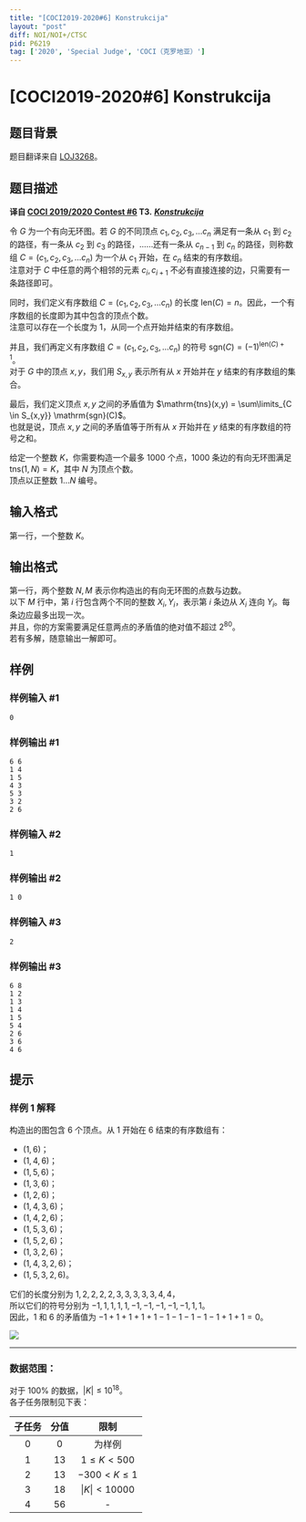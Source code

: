 ```yaml
---
title: "[COCI2019-2020#6] Konstrukcija"
layout: "post"
diff: NOI/NOI+/CTSC
pid: P6219
tag: ['2020', 'Special Judge', 'COCI（克罗地亚）']
---
```

# [COCI2019-2020#6] Konstrukcija
## 题目背景

题目翻译来自 [LOJ3268](https://loj.ac/problem/3268)。
## 题目描述

**译自 [COCI 2019/2020 Contest #6](https://hsin.hr/coci/archive/2019_2020/) T3.** ***[Konstrukcija](https://hsin.hr/coci/archive/2019_2020/contest6_tasks.pdf)***

令 $G$ 为一个有向无环图。若 $G$ 的不同顶点 $c_1,c_2,c_3,\ldots c_n$ 满足有一条从 $c_1$ 到 $c_2$ 的路径，有一条从 $c_2$ 到 $c_3$ 的路径，……还有一条从 $c_{n-1}$ 到 $c_n$ 的路径，则称数组 $C = (c_1,c_2,c_3,\ldots c_n)$ 为一个从 $c_1$ 开始，在 $c_n$ 结束的有序数组。  
注意对于 $C$ 中任意的两个相邻的元素 $c_i,c_{i+1}$ 不必有直接连接的边，只需要有一条路径即可。

同时，我们定义有序数组 $C = (c_1,c_2,c_3,\ldots c_n)$ 的长度 $\mathrm{len}(C) = n$。因此，一个有序数组的长度即为其中包含的顶点个数。  
注意可以存在一个长度为 $1$，从同一个点开始并结束的有序数组。

并且，我们再定义有序数组 $C = (c_1,c_2,c_3,\ldots c_n)$ 的符号 $\mathrm{sgn}(C) = (-1)^{\mathrm{len}(C)+1}$。  
对于 $G$ 中的顶点 $x,y$，我们用 $S_{x,y}$ 表示所有从 $x$ 开始并在 $y$ 结束的有序数组的集合。

最后，我们定义顶点 $x,y$ 之间的矛盾值为 $\mathrm{tns}(x,y) = \sum\limits_{C \in S_{x,y}} \mathrm{sgn}(C)$。  
也就是说，顶点 $x,y$ 之间的矛盾值等于所有从 $x$ 开始并在 $y$ 结束的有序数组的符号之和。

给定一个整数 $K$，你需要构造一个最多 $1000$ 个点，$1000$ 条边的有向无环图满足 $\mathrm{tns}(1,N) = K$，其中 $N$ 为顶点个数。  
顶点以正整数 $1\ldots N$ 编号。
## 输入格式

第一行，一个整数 $K$。
## 输出格式

第一行，两个整数 $N,M$ 表示你构造出的有向无环图的点数与边数。  
以下 $M$ 行中，第 $i$ 行包含两个不同的整数 $X_i,Y_i$，表示第 $i$ 条边从 $X_i$ 连向 $Y_i$。每条边应最多出现一次。  
并且，你的方案需要满足任意两点的矛盾值的绝对值不超过 $2^{80}$。  
若有多解，随意输出一解即可。
## 样例

### 样例输入 #1
```
0
```
### 样例输出 #1
```
6 6
1 4
1 5
4 3
5 3
3 2
2 6
```
### 样例输入 #2
```
1
```
### 样例输出 #2
```
1 0
```
### 样例输入 #3
```
2
```
### 样例输出 #3
```
6 8
1 2
1 3
1 4
1 5
5 4
2 6
3 6
4 6
```
## 提示

### 样例 1 解释
构造出的图包含 $6$ 个顶点。从 $1$ 开始在 $6$ 结束的有序数组有：

- $(1, 6)$；
- $(1, 4, 6)$；
- $(1, 5, 6)$；
- $(1, 3, 6)$；
- $(1, 2, 6)$；
- $(1, 4, 3, 6)$；
- $(1, 4, 2, 6)$；
- $(1, 5, 3, 6)$；
- $(1, 5, 2, 6)$；
- $(1, 3, 2, 6)$；
- $(1, 4, 3, 2, 6)$；
- $(1, 5, 3, 2, 6)$。
  
它们的长度分别为 $1, 2, 2, 2, 2, 3, 3, 3, 3, 3, 4, 4$，  
所以它们的符号分别为 $-1, 1, 1, 1, 1,-1,-1,-1,-1,-1, 1, 1$。  
因此，$1$ 和 $6$ 的矛盾值为 $-1 + 1 + 1 + 1 + 1 - 1 - 1 - 1 - 1 - 1 + 1 + 1 = 0$。

![](https://cdn.luogu.com.cn/upload/image_hosting/5k7lbjtc.png)

-----

### 数据范围：


对于 $100\%$ 的数据，$|K| \le 10^{18}$。  
各子任务限制见下表：

|子任务|分值|限制|
|:-:|:-:|:-:|
|$0$|$0$|为样例|
|$1$|$13$|$1 \le K < 500$|
|$2$|$13$|$-300 < K \le 1$|
|$3$|$18$|$\lvert K\rvert < 10000$|
|$4$|$56$|-|
